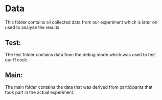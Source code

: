 # Data

This folder contains all collected data from our experiment which is later on used to analyse the results.

## Test:
The test folder contains data from the debug mode which was used to test our R code.

## Main:
The main folder contains the data that was derived from participants that took part in the actual experiment.

